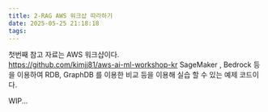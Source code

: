 ```yaml
---
title: 2-RAG AWS 워크샵 따라하기
date: 2025-05-25 21:18:18
tags:
---
```


첫번째 참고 자료는 AWS 워크샵이다.  
https://github.com/kimjj81/aws-ai-ml-workshop-kr
SageMaker , Bedrock 등을 이용하여 RDB, GraphDB 를 이용한 비교 등을 이용해 실습 할 수 있는 예제 코드이다.

WIP...